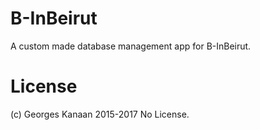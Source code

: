 # B-InBeirut
A custom made database management app for B-InBeirut.

# License
(c) Georges Kanaan 2015-2017
No License.
